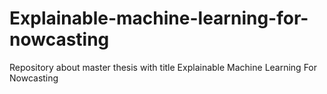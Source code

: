 # Explainable-machine-learning-for-nowcasting
Repository about master thesis with title Explainable Machine Learning For Nowcasting
